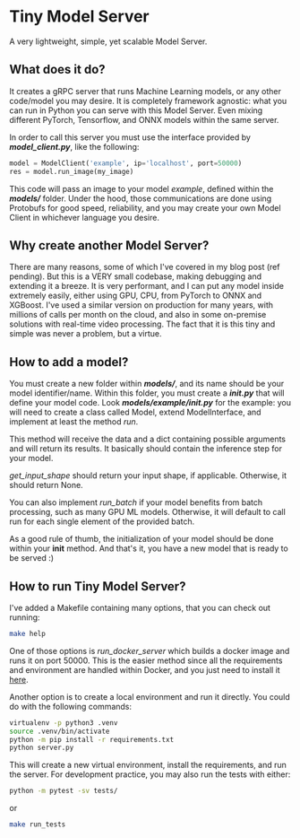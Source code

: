 # Tiny Model Server

A very lightweight, simple, yet scalable Model Server.

## What does it do?

It creates a gRPC server that runs Machine Learning models, or any other code/model you may desire. It is completely framework agnostic: what you can run in Python you can serve with this Model Server. Even mixing different PyTorch, Tensorflow, and ONNX models within the same server.

In order to call this server you must use the interface provided by ***model_client.py***, like the following:

```python
model = ModelClient('example', ip='localhost', port=50000)
res = model.run_image(my_image)
```

This code will pass an image to your model *example*, defined within the ***models/*** folder. Under the hood, those communications are done using Protobufs for good speed, reliability, and you may create your own Model Client in whichever language you desire.

## Why create another Model Server?

There are many reasons, some of which I've covered in my blog post (ref pending). But this is a VERY small codebase, making debugging and extending it a breeze. It is very performant, and I can put any model inside extremely easily, either using GPU, CPU, from PyTorch to ONNX and XGBoost. I've used a similar version on production for many years, with millions of calls per month on the cloud, and also in some on-premise solutions with real-time video processing. The fact that it is this tiny and simple was never a problem, but a virtue.

## How to add a model?

You must create a new folder within ***models/***, and its name should be your model identifier/name. Within this folder, you must create a ***__init__.py*** that will define your model code. Look ***models/example/__init__.py*** for the example: you will need to create a class called Model, extend ModelInterface, and implement at least the method *run*.

This method will receive the data and a dict containing possible arguments and will return its results. It basically should contain the inference step for your model.

*get_input_shape* should return your input shape, if applicable. Otherwise, it should return None.

You can also implement *run_batch* if your model benefits from batch processing, such as many GPU ML models. Otherwise, it will default to call run for each single element of the provided batch.

As a good rule of thumb, the initialization of your model should be done within your __init__ method. And that's it, you have a new model that is ready to be served :)

## How to run Tiny Model Server?

I've added a Makefile containing many options, that you can check out running:
```sh
make help
```

One of those options is *run_docker_server* which builds a docker image and runs it on port 50000. This is the easier method since all the requirements and environment are handled within Docker, and you just need to install it [here](https://docs.docker.com/engine/install/).

Another option is to create a local environment and run it directly. You could do with the following commands:
```sh
virtualenv -p python3 .venv
source .venv/bin/activate
python -m pip install -r requirements.txt
python server.py
```

This will create a new virtual environment, install the requirements, and run the server. For development practice, you may also run the tests with either:
```sh
python -m pytest -sv tests/
```
or
```sh
make run_tests
```